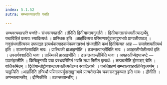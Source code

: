 ```yaml
---
index: 5.1.52
sutra: सम्भवत्यवहरति पचति

---
```

_सम्भवत्यवहरति पचति_ - संभवत्यवहरति ।त॑दिति द्वितीयान्तमनुवर्तते । द्वितीयान्तात्संभवतीत्याद्यर्थेषु यथाविहितं प्रत्ययः स्यादित्यर्थः । प्रास्थिक इति ।आर्हा॑दित्यत्र परिमाणपर्युदासाट्ठगभावे प्राग्वतीयष्ठञ् । ननुसंभवती॑त्यस्य उपपद्यत इत्यर्थकत्वादकर्मकत्वात्प्रस्थं संभवतीति कथं द्वितीयेत्यत आह — समावेशयतीत्यर्थ इति । उपसर्गवसादिति भावः । प्रास्थिकी ब्राआहृणीति । ठञन्तत्वान्ङीबिति भावः । अवहरतीप्येतीत्यर्थ इति । उपसर्गवशादिति भावः । प्रास्थिकी ब्राआहृणीति । ठञन्तत्वान्ङीबिति भावः । अवहरतीप्येद्व्याचष्टे — उपसंहरतीति । किंचिदूनमपि यया प्रस्थपरिमितं भवति तथा मिमीत इत्यर्थः । तत्पचतीति द्रोणादण् चेति । वार्तिकमिदम् । द्वितीयान्तोद्द्रोणशब्दात्पचतीत्यर्तेऽण्च स्यादित्यर्थः । पचतिग्रहणं सम्भवत्यवहरतिनिवृत्त्यर्थम् । चाट्ठञिति ।आर्हा॑दिति ठग्विधौ परिमाणपर्युदासाट्ठगभावे प्राग्वतेष्ठञेव चकारादनुकृष्यत इति भावः । द्रौणीति । अणन्तत्वान्ङीप् । द्रौणिकीति । ठञन्तत्वान्ङीप् ।